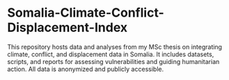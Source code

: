 # Somalia-Climate-Conflict-Displacement-Index
This repository hosts data and analyses from my MSc thesis on integrating climate, conflict, and displacement data in Somalia. It includes datasets, scripts, and reports for assessing vulnerabilities and guiding humanitarian action. All data is anonymized and publicly accessible.
